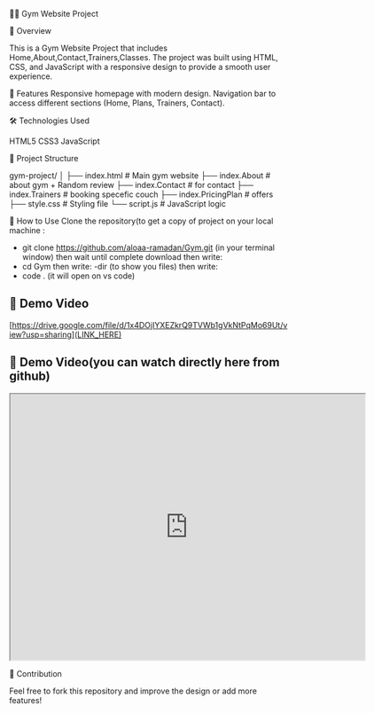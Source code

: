 🏋‍♂ Gym Website Project

📌 Overview

This is a Gym Website Project that includes Home,About,Contact,Trainers,Classes.
The project was built using HTML, CSS, and JavaScript with a responsive design to provide a smooth user experience.

🚀 Features
Responsive homepage with modern design.
Navigation bar to access different sections (Home, Plans, Trainers, Contact).

🛠 Technologies Used

HTML5
CSS3
JavaScript 

📂 Project Structure

gym-project/
│
├── index.html      # Main gym website
├── index.About      # about gym + Random review
├── index.Contact      # for contact
├── index.Trainers     # booking specefic couch
├── index.PricingPlan     # offers
├── style.css       # Styling file
└── script.js       # JavaScript logic 

🔑 How to Use
Clone the repository(to get a copy of project on your local machine :
- git clone https://github.com/aloaa-ramadan/Gym.git  (in your terminal window)
then wait until complete download then write:
- cd Gym
then write:
-dir (to show you files)
then write:
- code .  (it will open on vs code)


## 🎥 Demo Video
[https://drive.google.com/file/d/1x4DOjIYXEZkrQ9TVWb1gVkNtPqMo69Ut/view?usp=sharing](LINK_HERE)

## 🎥 Demo Video(you can watch directly here from github)
<iframe src="https://drive.google.com/file/d/1x4DOjIYXEZkrQ9TVWb1gVkNtPqMo69Ut/preview" width="640" height="480" allow="autoplay"></iframe>


🤝 Contribution

Feel free to fork this repository and improve the design or add more features!
